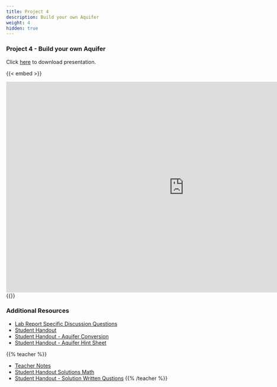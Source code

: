 ```yaml
---
title: Project 4
description: Build your own Aquifer
weight: 4
hidden: true
---
```


### Project 4 - Build your own Aquifer

Click <a href="https://drive.google.com/open?id=1fE_-5j1Gk7ccScd4vBgY4GPuxQY91YtXJWfv55t6uWQ">here</a> to download presentation.

{{< embed >}}

<iframe src="https://docs.google.com/presentation/d/e/2PACX-1vTCVfvDEyXAVXXjxQt3KEraTOnGYgTgCcoOVoJVdqAxywvPCUuUeMUfYQWJ93wHFht7YIjmlwK2VYJS/embed?start=false&loop=false&delayms=3000" frameborder="0" width="960" height="569" allowfullscreen="true" mozallowfullscreen="true" webkitallowfullscreen="true"></iframe>
{{</ embed >}}

### Additional Resources

- <a href="https://drive.google.com/open?id=1eePmgOJjdOD2ivHzw7GrCvzkCp136qAf4NzRXqzXVI8" target="_blank">Lab Report Specific Discussion Questions</a>
- <a href="https://drive.google.com/open?id=1jb9aYtea6-L5gpPyXQHb_tiZwKB4gQii4JnvXtxy3fk" target="_blank">Student Handout</a>
- <a href="https://drive.google.com/open?id=0B6rL2dUirhNfOG9QZnJJODZmdkU" target="_blank">Student Handout - Aquifer Conversion</a>
- <a href="https://drive.google.com/open?id=0B6rL2dUirhNfeV91Mk9lal8xY28" target="_blank">Student Handout - Aquifer Hint Sheet</a>

{{% teacher %}}

- <a href="https://drive.google.com/open?id=1dsVL2ijsLPbcqS9MXu7pbtZthjAjfax1ZNkpPv4-nMw" target="_blank">Teacher Notes</a>
- <a href="https://drive.google.com/open?id=0B6rL2dUirhNfQW95d1FsWlV2TkE" target="_blank">Student Handout Solutions Math</a>
- <a href="https://drive.google.com/open?id=1Z-aPRBhQuDmkYnsP7m26EgSYRouydbgy8eb9MrCZnu4" target="_blank">Student Handout - Solution Written Qustions</a>
  {{% /teacher %}}

